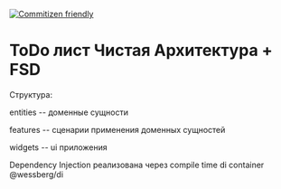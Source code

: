 [![Commitizen friendly](https://img.shields.io/badge/commitizen-friendly-brightgreen.svg)](http://commitizen.github.io/cz-cli/)

# ToDo лист Чистая Архитектура + FSD

Структура:

entities -- доменные сущности

features -- сценарии применения доменных сущностей

widgets -- ui приложения

Dependency Injection реализована через compile time di container @wessberg/di
